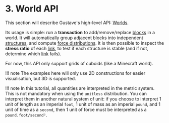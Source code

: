 # 3. World API

This section will describe Gustave's high-level API: [Worlds](../../lexicon.md#world).

Its usage is simple: run a **transaction** to add/remove/replace [blocks](../../lexicon.md#block) in a world. It will automatically group adjacent blocks into independent [structures](../../lexicon.md#structure), and compute [force distributions](../../lexicon.md#force-distribution). It is then possible to inspect the **stress ratio** of each [link](../../lexicon.md#links-and-contacts), to test if each structure is stable (and if not, determine which [link](../../lexicon.md#links-and-contacts) fails).

For now, this API only support grids of cuboids (like a Minecraft world).

!!! note
    The examples here will only use 2D constructions for easier visualisation, but 3D is supported.

!!! note
    In this tutorial, all quantities are interpreted in the metric system. This is not mandatory when using the `unitless` distribution. You can interpret them in another natural system of unit: if you choose to interpret 1 unit of length as an imperial `foot`, 1 unit of mass as an imperial `pound`, and 1 unit of time as a `second`, then 1 unit of force must be interpreted as a `pound.foot/second²`.
